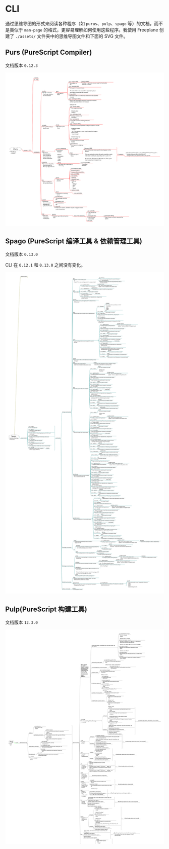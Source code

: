 # CLI

通过思维导图的形式来阅读各种程序（如 `purus`、`pulp`、`spago` 等）的文档，而不是类似于 `man-page` 的格式，更容易理解如何使用这些程序。我使用 Freeplane 创建了 `./assets/` 文件夹中的思维导图文件和下面的 SVG 文件。

## Purs (PureScript Compiler)

文档版本 `0.12.3`

![Purs](assets/CLI-Options--Purs.svg)

## Spago (PureScript 编译工具 & 依赖管理工具)

文档版本 `0.13.0`

CLI 在 `0.12.1` 和 `0.13.0` 之间没有变化。

![Spago](assets/CLI-Options--Spago.svg)

## Pulp(PureScript 构建工具)

文档版本 `12.3.0`

![Pulp](assets/CLI-Options--Pulp.svg)

